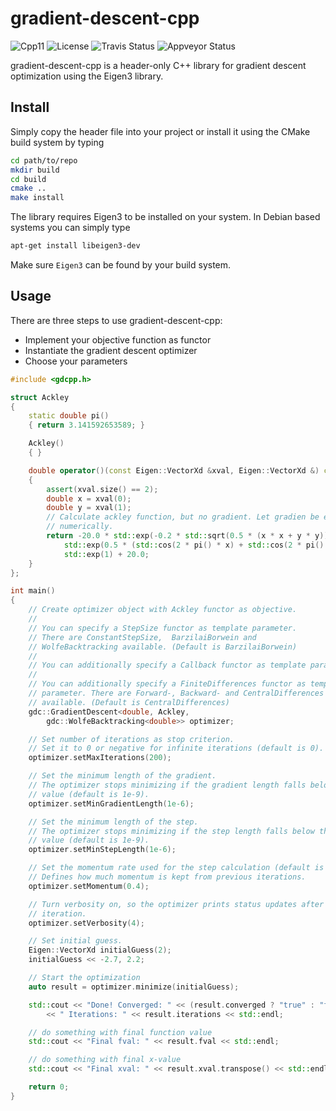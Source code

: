 # gradient-descent-cpp

![Cpp11](https://img.shields.io/badge/C%2B%2B-11-blue.svg)
![License](https://img.shields.io/packagist/l/doctrine/orm.svg)
![Travis Status](https://travis-ci.org/Rookfighter/gradient-descent-cpp.svg?branch=master)
![Appveyor Status](https://ci.appveyor.com/api/projects/status/66uh2rua4sijj4y9?svg=true)

gradient-descent-cpp is a header-only C++ library for gradient descent
optimization using the Eigen3 library.

## Install

Simply copy the header file into your project or install it using
the CMake build system by typing

```bash
cd path/to/repo
mkdir build
cd build
cmake ..
make install
```

The library requires Eigen3 to be installed on your system.
In Debian based systems you can simply type

```bash
apt-get install libeigen3-dev
```

Make sure ```Eigen3``` can be found by your build system.

## Usage

There are three steps to use gradient-descent-cpp:

* Implement your objective function as functor
* Instantiate the gradient descent optimizer
* Choose your parameters

```cpp
#include <gdcpp.h>

struct Ackley
{
    static double pi()
    { return 3.141592653589; }

    Ackley()
    { }

    double operator()(const Eigen::VectorXd &xval, Eigen::VectorXd &) const
    {
        assert(xval.size() == 2);
        double x = xval(0);
        double y = xval(1);
        // Calculate ackley function, but no gradient. Let gradien be estimated
        // numerically.
        return -20.0 * std::exp(-0.2 * std::sqrt(0.5 * (x * x + y * y))) -
            std::exp(0.5 * (std::cos(2 * pi() * x) + std::cos(2 * pi() * y))) +
            std::exp(1) + 20.0;
    }
};

int main()
{
    // Create optimizer object with Ackley functor as objective.
    //
    // You can specify a StepSize functor as template parameter.
    // There are ConstantStepSize,  BarzilaiBorwein and
    // WolfeBacktracking available. (Default is BarzilaiBorwein)
    //
    // You can additionally specify a Callback functor as template parameter.
    //
    // You can additionally specify a FiniteDifferences functor as template
    // parameter. There are Forward-, Backward- and CentralDifferences
    // available. (Default is CentralDifferences)
    gdc::GradientDescent<double, Ackley,
        gdc::WolfeBacktracking<double>> optimizer;

    // Set number of iterations as stop criterion.
    // Set it to 0 or negative for infinite iterations (default is 0).
    optimizer.setMaxIterations(200);

    // Set the minimum length of the gradient.
    // The optimizer stops minimizing if the gradient length falls below this
    // value (default is 1e-9).
    optimizer.setMinGradientLength(1e-6);

    // Set the minimum length of the step.
    // The optimizer stops minimizing if the step length falls below this
    // value (default is 1e-9).
    optimizer.setMinStepLength(1e-6);

    // Set the momentum rate used for the step calculation (default is 0.0).
    // Defines how much momentum is kept from previous iterations.
    optimizer.setMomentum(0.4);

    // Turn verbosity on, so the optimizer prints status updates after each
    // iteration.
    optimizer.setVerbosity(4);

    // Set initial guess.
    Eigen::VectorXd initialGuess(2);
    initialGuess << -2.7, 2.2;

    // Start the optimization
    auto result = optimizer.minimize(initialGuess);

    std::cout << "Done! Converged: " << (result.converged ? "true" : "false")
        << " Iterations: " << result.iterations << std::endl;

    // do something with final function value
    std::cout << "Final fval: " << result.fval << std::endl;

    // do something with final x-value
    std::cout << "Final xval: " << result.xval.transpose() << std::endl;

    return 0;
}
```
